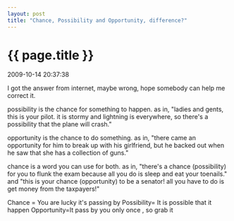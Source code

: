 ```yaml
---
layout: post
title: "Chance, Possibility and Opportunity, difference?"
---
```


<h1> {{ page.title }} </h1> <p class='meta'>2009-10-14 20:37:38</p>

I got the answer from internet, maybe wrong, hope somebody can help me correct it.

possibility is the chance for something to happen.
as in, "ladies and gents, this is your pilot. it is stormy and lightning is everywhere, so there's a possibility that the plane will crash."

opportunity is the chance to do something.
as in, "there came an opportunity for him to break up with his girlfriend, but he backed out when he saw that she has a collection of guns."

chance is a word you can use for both.
as in, "there's a chance (possibility) for you to flunk the exam because all you do is sleep and eat your toenails."
and "this is your chance (opportunity) to be a senator! all you have to do is get money from the taxpayers!"

Chance = You are lucky it's passing by
Possibility= It is possible that it happen
Opportunity=It pass by you only once , so grab it
